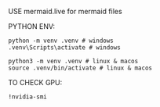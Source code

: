USE mermaid.live
for mermaid files

PYTHON ENV:
```
python -m venv .venv # windows
.venv\Scripts\activate # windows

python3 -m venv .venv # linux & macos
source .venv/bin/activate # linux & macos
```

TO CHECK GPU:
```
!nvidia-smi
```
